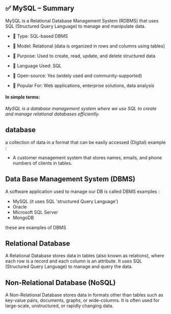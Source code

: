 ## ✅ MySQL – Summary
MySQL is a Relational Database Management System (RDBMS) that uses SQL (Structured Query Language) to manage and manipulate data.

- 🔹 Type: SQL-based DBMS

- 🔹 Model: Relational (data is organized in rows and columns using tables)

- 🔹 Purpose: Used to create, read, update, and delete structured data

- 🔹 Language Used: SQL

- 🔹 Open-source: Yes (widely used and community-supported)

- 🔹 Popular For: Web applications, enterprise solutions, data analysis

#### In simple terms:

<i>MySQL is a database management system where we use SQL to create and manage relational databases efficiently.</i>





## database
a collection of data in a format that can be easily accessed (Digital)
example : 
- A customer management system that stores names, emails, and phone numbers of clients in tables.

## Data Base Management System (DBMS)
A software application used to manage our DB is called DBMS
examples : 
- MySQL (it uses SQL 'structured Query Language')
- Oracle
- Microsoft SQL Server
- MongoDB

these are examples of DBMS


## Relational Database 
A Relational Database stores data in tables (also known as relations), where each row is a record and each column is an attribute. It uses SQL (Structured Query Language) to manage and query the data.


## Non-Relational Database (NoSQL)
A Non-Relational Database stores data in formats other than tables such as key-value pairs, documents, graphs, or wide-columns. It is often used for large-scale, unstructured, or rapidly changing data.
